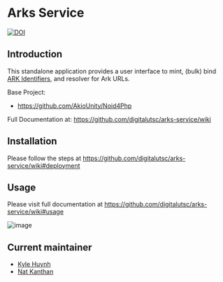 # Arks Service

[![DOI](https://zenodo.org/badge/292369439.svg)](https://zenodo.org/badge/latestdoi/292369439)

## Introduction

This standalone application provides a user interface to mint, (bulk) bind [ARK Identifiers](https://wiki.lyrasis.org/display/ARKs/ARK+Identifiers+FAQ), and resolver for Ark URLs.

Base Project:
* https://github.com/AkioUnity/Noid4Php

Full Documentation at: https://github.com/digitalutsc/arks-service/wiki

## Installation
Please follow the steps at https://github.com/digitalutsc/arks-service/wiki#deployment

## Usage
Please visit full documentation at https://github.com/digitalutsc/arks-service/wiki#usage

![image](https://user-images.githubusercontent.com/7862086/199726844-64db4d5c-8637-4cf9-8d7a-928544034994.png)


## Current maintainer
* [Kyle Huynh](https://github.com/kylehuynh205)
* [Nat Kanthan](https://github.com/Natkeeran)

